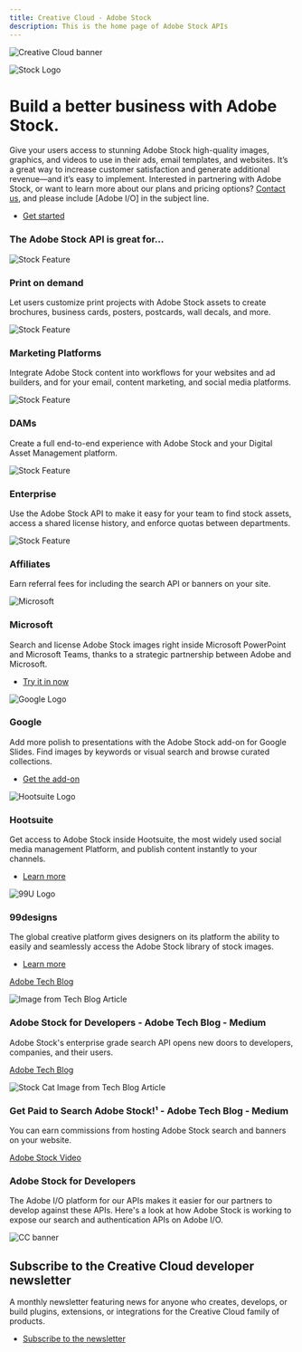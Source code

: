 ```yaml
---
title: Creative Cloud - Adobe Stock
description: This is the home page of Adobe Stock APIs 
---
```


<Hero slots="image, icon, heading, text, buttons" variant="halfwidth" />

![Creative Cloud banner](images/cc-hero.png)

![Stock Logo](images/st_appicon_256.svg)

# Build a better business with Adobe Stock.

Give your users access to stunning Adobe Stock high-quality images, graphics, and videos to use in their ads, email templates, and websites. It’s a great way to increase customer satisfaction and generate additional revenue—and it’s easy to implement. Interested in partnering with Adobe Stock, or want to learn more about our plans and pricing options? [Contact us](mailto:Grp-AdobeStockPartnerships@adobe.com?subject=AdobeI/O), and please include [Adobe I/O] in the subject line.

* [Get started](https://www.adobe.io/apis/creativecloud/stock/docs.html)

<TitleBlock slots="heading" theme="dark" />

### The Adobe Stock API is great for...

<TextBlock slots="image, heading, text" width="33%" theme="dark" isCentered />

![Stock Feature](images/stock-feature1.jpg)

### Print on demand

Let users customize print projects with Adobe Stock assets to create brochures, business cards, posters, postcards, wall decals, and more.

<TextBlock slots="image, heading, text" width="33%" theme="dark" isCentered />

![Stock Feature](images/stock-feature2.jpg)

### Marketing Platforms

Integrate Adobe Stock content into workflows for your websites and ad builders, and for your email, content marketing, and social media platforms.

<TextBlock slots="image, heading, text" width="33%" theme="dark" isCentered />

![Stock Feature](images/stock-feature3.jpg)

### DAMs

Create a full end-to-end experience with Adobe Stock and your Digital Asset Management platform.

<TextBlock slots="image, heading, text" width="50%" theme="dark" isCentered />

![Stock Feature](images/stock-feature4.jpg)

### Enterprise

Use the Adobe Stock API to make it easy for your team to find stock assets, access a shared license history, and enforce quotas between departments.

<TextBlock slots="image, heading, text" width="50%" theme="dark" isCentered />


![Stock Feature](images/stock-feature5.jpg)

### Affiliates

Earn referral fees for including the search API or banners on your site.


<TextBlock slots="image, heading, text, links" width="25%" theme="light" isCentered />

![Microsoft](images/msfteams.png)

### Microsoft

Search and license Adobe Stock images right inside Microsoft PowerPoint and Microsoft Teams, thanks to a strategic partnership between Adobe and Microsoft.

- [Try it in now](https://store.office.com/en-us/app.aspx?assetid=WA104380902)

<TextBlock slots="image, heading, text, links" width="25%" theme="light" isCentered />


![Google Logo](images/google-logo.png)

### Google

Add more polish to presentations with the Adobe Stock add-on for Google Slides. Find images by keywords or visual search and browse curated collections.

- [Get the add-on](https://chrome.google.com/webstore/detail/adobe-stock/hlademlgjnbejekiikfjchnggniijlpe)

<TextBlock slots="image, heading, text, links" width="25%" theme="light" isCentered />

![Hootsuite Logo](images/adobe-io-logos-hoot.svg)

### Hootsuite

Get access to Adobe Stock inside Hootsuite, the most widely used social media management Platform, and publish content instantly to your channels.

- [Learn more](https://hootsuite.com/pages/adobe)

<TextBlock slots="image, heading, text, links" width="25%" theme="light" isCentered />

![99U Logo](images/adobe-io-logos-99d.svg)

### 99designs

The global creative platform gives designers on its platform the ability to easily and seamlessly access the Adobe Stock library of stock images.

- [Learn more](https://99designs.com/promo/adobe-stock)

<ResourceCard slots="link, image, heading, text" width="45%" variant="vertical" />

[Adobe Tech Blog](https://medium.com/adobetech/adobe-stock-for-developers-913186f89415)

![Image from Tech Blog Article](images/stockfrommedium.png)

### Adobe Stock for Developers - Adobe Tech Blog - Medium

Adobe Stock's enterprise grade search API opens new doors to developers, companies, and their users.

<ResourceCard slots="link, image, heading, text" width="45%" variant="vertical" />

[Adobe Tech Blog](https://medium.com/adobetech/get-paid-to-search-adobe-stock-e2ba9a7c0312?source=friends_link&sk=50008766fb188abfa91bce5786baa1cf)

![Stock Cat Image from Tech Blog Article](images/stock_cat.png)

### Get Paid to Search Adobe Stock!¹ - Adobe Tech Blog - Medium

You can earn commissions from hosting Adobe Stock search and banners on your website.

<TextBlock slots="video, heading, text" />

[Adobe Stock Video](https://www.youtube.com/watch?v=uCcgozf0qVE&feature=youtu.be&ab_channel=AdobeDevelopers) 

### Adobe Stock for Developers

The Adobe I/O platform for our APIs makes it easier for our partners to develop against these APIs. Here's a look at how Adobe Stock is working to expose our search and authentication APIs on Adobe I/O.


<SummaryBlock slots="image, heading, text, buttons" background="rgb(246, 16, 27)" />

![CC banner](images/cc-banner.png)

## Subscribe to the Creative Cloud developer newsletter 

A monthly newsletter featuring news for anyone who creates, develops, or build plugins, extensions, or integrations for the
Creative Cloud family of products.

* [Subscribe to the newsletter](https://www.adobe.com/subscription/ccdevnewsletter.html)
